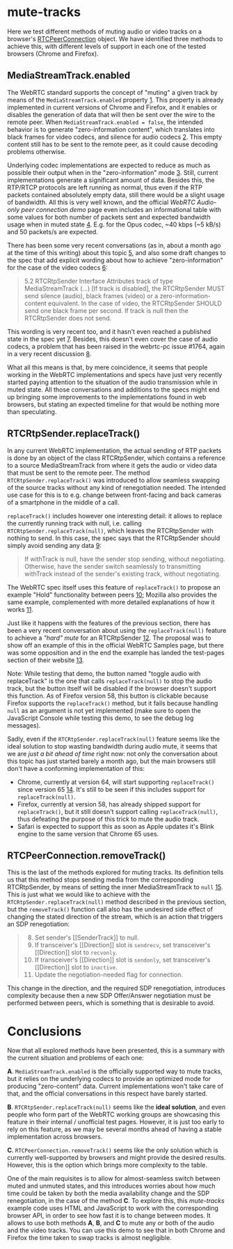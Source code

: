 # mute-tracks

Here we test different methods of muting audio or video tracks on a browser's [RTCPeerConnection] object. We have identified three methods to achieve this, with different levels of support in each one of the tested browsers (Chrome and Firefox).

[RTCPeerConnection]: https://developer.mozilla.org/en-US/docs/Web/API/RTCPeerConnection



## MediaStreamTrack.enabled

The WebRTC standard supports the concept of "muting" a given track by means of the `MediaStreamTrack.enabled` property [1]. This property is already implemented in current versions of Chrome and Firefox, and it enables or disables the generation of data that will then be sent over the wire to the remote peer. When `MediaStreamTrack.enabled = false`, the intended behavior is to generate "zero-information content", which translates into black frames for video codecs, and silence for audio codecs [2]. This empty content still has to be sent to the remote peer, as it could cause decoding problems otherwise.

[1]: https://developer.mozilla.org/en-US/docs/Web/API/MediaStreamTrack/enabled
[2]: https://www.w3.org/TR/mediacapture-streams/#track-enabled

Underlying codec implementations are expected to reduce as much as possible their output when in the "zero-information" mode [3]. Still, current implementations generate a significant amount of data. Besides this, the RTP/RTCP protocols are left running as normal, thus even if the RTP packets contained absolutely empty data, still there would be a slight usage of bandwidth. All this is very well known, and the official *WebRTC Audio-only peer connection demo* page even includes an informational table with some values for both number of packets sent and expected bandwidth usage when in muted state [4]. E.g. for the Opus codec, ~40 kbps (~5 kB/s) and 50 packets/s are expected.

[3]: https://github.com/w3c/webrtc-pc/issues/1764#issuecomment-364154913
[4]: https://webrtc.github.io/samples/src/content/peerconnection/audio/

There has been some very recent conversations (as in, about a month ago at the time of this writing) about this topic [5], and also some draft changes to the spec that add explicit wording about how to achieve "zero-information" for the case of the video codecs [6]:

> 5.2 RTCRtpSender Interface
> Attributes
> track of type MediaStreamTrack
> (...) [If track is disabled], the RTCRtpSender MUST send silence (audio), black frames (video) or a zero-information-content equivalent. In the case of video, the RTCRtpSender SHOULD send one black frame per second. If track is null then the RTCRtpSender does not send.

[5]: https://github.com/webrtc/samples/pull/1009
[6]: http://w3c.github.io/webrtc-pc/#rtcrtpsender-interface

This wording is very recent too, and it hasn't even reached a published state in the spec yet [7]. Besides, this doesn't even cover the case of audio codecs, a problem that has been raised in the webrtc-pc issue #1764, again in a very recent discussion [8].

[7]: https://www.w3.org/TR/webrtc/#rtcrtpsender-interface
[8]: https://github.com/w3c/webrtc-pc/issues/1764

What all this means is that, by mere coincidence, it seems that people working in the WebRTC implementations and specs have just very recently started paying attention to the situation of the audio transmission while in muted state. All those conversations and additions to the specs might end up bringing some improvements to the implementations found in web browsers, but stating an expected timeline for that would be nothing more than speculating.



## RTCRtpSender.replaceTrack()

In any current WebRTC implementation, the actual sending of RTP packets is done by an object of the class RTCRtpSender, which contains a reference to a source MediaStreamTrack from where it gets the audio or video data that must be sent to the remote peer. The method `RTCRtpSender.replaceTrack()` was introduced to allow seamless swapping of the source tracks without any kind of renegotiation needed. The intended use case for this is to e.g. change between front-facing and back cameras of a smartphone in the middle of a call.

`replaceTrack()` includes however one interesting detail: it allows to replace the currently running track with null, i.e. calling `RTCRtpSender.replaceTrack(null)`, which leaves the RTCRtpSender with nothing to send. In this case, the spec says that the RTCRtpSender should simply avoid sending any data [9]:

> If withTrack is null, have the sender stop sending, without negotiating. Otherwise, have the sender switch seamlessly to transmitting withTrack instead of the sender's existing track, without negotiating.

[9]: https://www.w3.org/TR/webrtc/#dom-rtcrtpsender-replacetrack

The WebRTC spec itself uses this feature of `replaceTrack()` to propose an example "Hold" functionality between peers [10]; Mozilla also provides the same example, complemented with more detailed explanations of how it works [11].

[10]: https://w3c.github.io/webrtc-pc/#hold-functionality
[11]: https://developer.mozilla.org/en-US/docs/Web/API/WebRTC_API/Intro_to_RTP#Leveraging_RTP_to_implement_a_hold_feature

Just like it happens with the features of the previous section, there has been a very recent conversation about using the `replaceTrack(null)` feature to achieve a *"hard" mute* for an RTCRtpSender [12]. The proposal was to show off an example of this in the official WebRTC Samples page, but there was some opposition and in the end the example has landed the test-pages section of their website [13].

Note: While testing that demo, the button named "toggle audio with replaceTrack" is the one that calls `replaceTrack(null)` to stop the audio track, but the button itself will be disabled if the browser doesn't support this function. As of Firefox version 58, this button is clickable because Firefox supports the `replaceTrack()` method, but it fails because handling `null` as an argument is not yet implemented (make sure to open the JavaScript Console while testing this demo, to see the debug log messages).

[12]: https://github.com/webrtc/samples/pull/1009
[13]: https://webrtc.github.io/test-pages/src/replaceTrack/index.html

Sadly, even if the `RTCRtpSender.replaceTrack(null)` feature seems like the ideal solution to stop wasting bandwidth during audio mute, it seems that we are *just a bit ahead of time* right now: not only the conversation about this topic has just started barely a month ago, but the main browsers still don't have a conforming implementation of this:

- Chrome, currently at version 64, will start supporting `replaceTrack()` since version 65 [14]. It's still to be seen if this includes support for `replaceTrack(null)`.
- Firefox, currently at version 58, has already shipped support for `replaceTrack()`, but it still doesn't support calling `replaceTrack(null)`, thus defeating the purpose of this trick to mute the audio track.
- Safari is expected to support this as soon as Apple updates it's Blink engine to the same version that Chrome 65 uses.

[14]: https://www.chromestatus.com/feature/5700232381726720



## RTCPeerConnection.removeTrack()

This is the last of the methods explored for muting tracks. Its definition tells us that this method stops sending media from the corresponding RTCRtpSender, by means of setting the inner MediaStreamTrack to `null` [15]. This is just what we would like to achieve with the `RTCRtpSender.replaceTrack(null)` method described in the previous section, but the `removeTrack()` function call also has the undesired side effect of changing the stated direction of the stream, which is an action that triggers an SDP renegotiation:

> 8. Set sender's [[SenderTrack]] to null.
> 10. If transceiver's [[Direction]] slot is `sendrecv`, set transceiver's [[Direction]] slot to `recvonly`.
> 11. If transceiver's [[Direction]] slot is `sendonly`, set transceiver's [[Direction]] slot to `inactive`.
> 12. Update the negotiation-needed flag for connection.

[15]: https://www.w3.org/TR/webrtc/#dom-rtcpeerconnection-removetrack

This change in the direction, and the required SDP renegotiation, introduces complexity because then a new SDP Offer/Answer negotiation must be performed between peers, which is something that is desirable to avoid.



# Conclusions

Now that all explored methods have been presented, this is a summary with the current situation and problems of each one:

**A**. `MediaStreamTrack.enabled` is the officially supported way to mute tracks, but it relies on the underlying codecs to provide an optimized mode for producing "zero-content" data. Current implementations won't take care of that, and the official conversations in this respect have barely started.

**B**. `RTCRtpSender.replaceTrack(null)` seems like the **ideal solution**, and even people who form part of the WebRTC working groups are showcasing this feature in their internal / unofficial test pages. However, it is just too early to rely on this feature, as we may be several months ahead of having a stable implementation across browsers.

**C**. `RTCPeerConnection.removeTrack()` seems like the only solution which is currently well-supported by browsers and might provide the desired results. However, this is the option which brings more complexity to the table.

One of the main requisites is to allow for almost-seamless switch between muted and unmuted states, and this introduces worries about how much time could be taken by both the media availability change and the SDP renegotiation, in the case of the method **C**. To explore this, this *mute-tracks* example code uses HTML and JavaScript to work with the corresponding browser API, in order to see how fast it is to change between modes. It allows to use both methods **A**, **B**, and **C** to mute any or both of the audio and the video tracks. You can use this demo to see that in both Chrome and Firefox the time taken to swap tracks is almost negligible.
